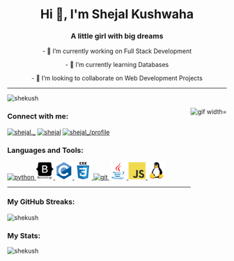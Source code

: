 <h1 align="center">Hi 👋, I'm Shejal Kushwaha</h1>
<h3 align="center">A little girl with big dreams</h3>
<p align="center">- 🔭 I’m currently working on Full Stack Development</p>
<p align="center">- 🌱 I’m currently learning Databases</p>
<p align="center">- 👯 I’m looking to collaborate on Web Development Projects</p>
<hr>

<p align="left"> <img src="https://komarev.com/ghpvc/?username=shekush&label=Profile%20views&color=0e75b6&style=flat" alt="shekush" /> </p>
<p><img align="right" src="https://cdn.dribbble.com/users/460298/screenshots/3471002/media/5e8682904bbe0b80864a07fd391879b1.gif" alt="gif width="300" height="300"/></p>


<h3 align="left">Connect with me:</h3>
<p align="left">
<a href="https://instagram.com/shejal._" target="blank"><img align="center" src="https://raw.githubusercontent.com/rahuldkjain/github-profile-readme-generator/master/src/images/icons/Social/instagram.svg" alt="shejal._" height="30" width="40" /></a>
<a href="https://www.codechef.com/users/shejal" target="blank"><img align="center" src="https://cdn.jsdelivr.net/npm/simple-icons@3.1.0/icons/codechef.svg" alt="shejal" height="30" width="40" /></a>
<a href="https://auth.geeksforgeeks.org/user/shejal_/profile" target="blank"><img align="center" src="https://raw.githubusercontent.com/rahuldkjain/github-profile-readme-generator/master/src/images/icons/Social/geeks-for-geeks.svg" alt="shejal_/profile" height="30" width="40" /></a>
</p>

<h3 align="left">Languages and Tools:</h3>
<p align="left"> 
  <a href="https://www.python.org/doc/" target="_blank" rel="noreferrer"> <img src="https://github.com/shekush/shekush/assets/60696117/8901025b-002c-49e8-9a5d-d1d2e30e06c3" alt="python" width="40" height="40"/> </a>
  <a href="https://getbootstrap.com" target="_blank" rel="noreferrer"> <img src="https://raw.githubusercontent.com/devicons/devicon/master/icons/bootstrap/bootstrap-plain-wordmark.svg" alt="bootstrap" width="40" height="40"/> </a> <a href="https://www.cprogramming.com/" target="_blank" rel="noreferrer"> <img src="https://raw.githubusercontent.com/devicons/devicon/master/icons/c/c-original.svg" alt="c" width="40" height="40"/> </a> <a href="https://www.w3schools.com/css/" target="_blank" rel="noreferrer"> <img src="https://raw.githubusercontent.com/devicons/devicon/master/icons/css3/css3-original-wordmark.svg" alt="css3" width="40" height="40"/> </a> <a href="https://git-scm.com/" target="_blank" rel="noreferrer"> <img src="https://www.vectorlogo.zone/logos/git-scm/git-scm-icon.svg" alt="git" width="40" height="40"/> </a> <a href="https://www.java.com" target="_blank" rel="noreferrer"> <img src="https://raw.githubusercontent.com/devicons/devicon/master/icons/java/java-original.svg" alt="java" width="40" height="40"/> </a> <a href="https://developer.mozilla.org/en-US/docs/Web/JavaScript" target="_blank" rel="noreferrer"> <img src="https://raw.githubusercontent.com/devicons/devicon/master/icons/javascript/javascript-original.svg" alt="javascript" width="40" height="40"/> </a> <a href="https://www.linux.org/" target="_blank" rel="noreferrer"> <img src="https://raw.githubusercontent.com/devicons/devicon/master/icons/linux/linux-original.svg" alt="linux" width="40" height="40"/> </a> </p>
<hr>
<h3 align="left">My GitHub Streaks:</h3>
<p><img align="center" src="https://github-readme-streak-stats.herokuapp.com/?user=shekush&" alt="shekush" /></p>

<h3 align="left">My Stats:</h3>
<p>&nbsp;<img align="left" src="https://github-readme-stats.vercel.app/api?username=shekush&&show_icons=true&title_color=ffffff&icon_color=bb2acf&text_color=daf7dc&bg_color=151515" alt="shekush" /></p>
